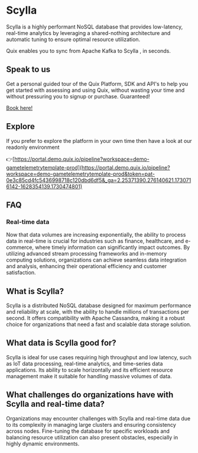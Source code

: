 <!--[tech-name]-->
# Scylla

<!--[blurb-about-tech]-->
Scylla is a highly performant NoSQL database that provides low-latency, real-time analytics by leveraging a shared-nothing architecture and automatic tuning to ensure optimal resource utilization.

Quix enables you to sync from Apache Kafka <span id="to_or_from">to</span> <span id="techname">Scylla</span> , in seconds.

## Speak to us

Get a personal guided tour of the Quix Platform, SDK and API's to help you get started with assessing and using Quix, without wasting your time and without pressuring you to signup or purchase. Guaranteed!

[Book here!](https://share.hsforms.com/1iW0TmZzKQMChk0lxd_tGiw4yjw2?__hstc=175542013.19c333c2ae8002be5fbc6a17a447e442.1730474801833.1730474801833.1730716142494.2&__hssc=175542013.2.1730716142494&__hsfp=3927774151)


## Explore

If you prefer to explore the platform in your own time then have a look at our readonly environment

👉[https://portal.demo.quix.io/pipeline?workspace=demo-gametelemetrytemplate-prod](https://portal.demo.quix.io/pipeline?workspace=demo-gametelemetrytemplate-prod&token=pat-0e3c85cd4fc5436998718c120dbd6df5&_ga=2.25371390.276140621.1730716142-1628354139.1730474801)


## FAQ

### Real-time data

Now that data volumes are increasing exponentially, the ability to process data in real-time is crucial for industries such as finance, healthcare, and e-commerce, where timely information can significantly impact outcomes. By utilizing advanced stream processing frameworks and in-memory computing solutions, organizations can achieve seamless data integration and analysis, enhancing their operational efficiency and customer satisfaction.

## What is <span id="techname">Scylla</span>?

<!--[tech-seo-text]-->
Scylla is a distributed NoSQL database designed for maximum performance and reliability at scale, with the ability to handle millions of transactions per second. It offers compatibility with Apache Cassandra, making it a robust choice for organizations that need a fast and scalable data storage solution.

## What data is <span id="techname">Scylla</span> good for?

<!--[tech-data-seo-text]-->
Scylla is ideal for use cases requiring high throughput and low latency, such as IoT data processing, real-time analytics, and time-series data applications. Its ability to scale horizontally and its efficient resource management make it suitable for handling massive volumes of data.

## What challenges do organizations have with <span id="techname">Scylla</span> and real-time data?

<!--[tech-challenges-seo-text]-->
Organizations may encounter challenges with Scylla and real-time data due to its complexity in managing large clusters and ensuring consistency across nodes. Fine-tuning the database for specific workloads and balancing resource utilization can also present obstacles, especially in highly dynamic environments.